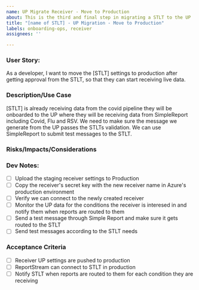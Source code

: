 ```yaml
---
name: UP Migrate Receiver - Move to Production
about: This is the third and final step in migrating a STLT to the UP 
title: "[name of STLT] - UP Migration - Move to Production"
labels: onboarding-ops, receiver
assignees: ''

---
```


### User Story:
As a developer, I want to move the [STLT] settings to production after getting approval from the STLT, so that they can start receiving live data.

### Description/Use Case
[STLT] is already receiving data from the covid pipeline they will be onboarded to the UP where they will be receiving data from SimpleReport including Covid, Flu and RSV. We need to make sure the message we generate from the UP passes the STLTs validation. We can use SimpleReport to submit test messages to the STLT.


### Risks/Impacts/Considerations


### Dev Notes:

- [ ] Upload the staging receiver settings to Production
- [ ] Copy the receiver's secret key with the new receiver name in Azure's production environment
- [ ] Verify we can connect to the newly created receiver
- [ ] Monitor the UP data for the conditions the receiver is interesed in and notify them when reports are routed to them
- [ ] Send a test message through Simple Report and make sure it gets routed to the STLT
- [ ] Send test messages according to the STLT needs

### Acceptance Criteria 
- [ ] Receiver UP settings are pushed to production
- [ ] ReportStream can connect to STLT in production
- [ ] Notify STLT when reports are routed to them for each condition they are receiving
